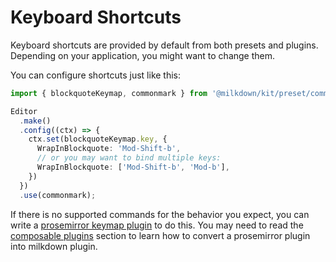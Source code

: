 # Keyboard Shortcuts

Keyboard shortcuts are provided by default from both presets and plugins.  Depending on your application, you might want to change them.

You can configure shortcuts just like this:

```typescript
import { blockquoteKeymap, commonmark } from '@milkdown/kit/preset/commonmark';

Editor
  .make()
  .config((ctx) => {
    ctx.set(blockquoteKeymap.key, {
      WrapInBlockquote: 'Mod-Shift-b',
      // or you may want to bind multiple keys:
      WrapInBlockquote: ['Mod-Shift-b', 'Mod-b'],
    })
  })
  .use(commonmark);
```

If there is no supported commands for the behavior you expect, you can write a [prosemirror keymap plugin](https://github.com/ProseMirror/prosemirror-keymap) to do this.
You may need to read the [composable plugins](/docs/plugin/composable-plugins) section to learn how to convert a prosemirror plugin into milkdown plugin.
